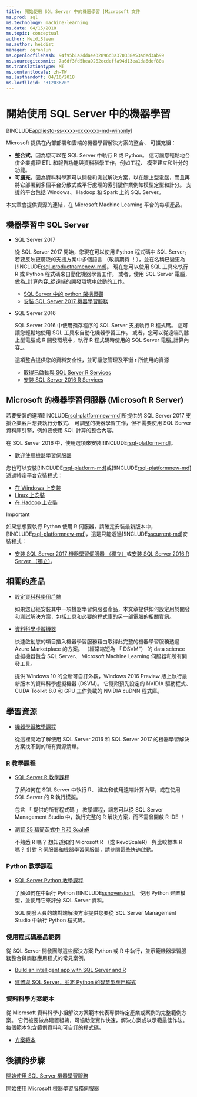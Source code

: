 ```yaml
---
title: 開始使用 SQL Server 中的機器學習 |Microsoft 文件
ms.prod: sql
ms.technology: machine-learning
ms.date: 04/15/2018
ms.topic: conceptual
author: HeidiSteen
ms.author: heidist
manager: cgronlun
ms.openlocfilehash: 94f95b1a2ddaee32896d3a370338e53aded3ab99
ms.sourcegitcommit: 7a6df3fd5bea9282ecdeffa94d13ea1da6def80a
ms.translationtype: MT
ms.contentlocale: zh-TW
ms.lasthandoff: 04/16/2018
ms.locfileid: "31203670"
---
```

# <a name="getting-started-with-machine-learning-in-sql-server"></a>開始使用 SQL Server 中的機器學習
[!INCLUDE[appliesto-ss-xxxx-xxxx-xxx-md-winonly](../includes/appliesto-ss-xxxx-xxxx-xxx-md-winonly.md)]

Microsoft 提供在內部部署和雲端的機器學習解決方案的整合、 可擴充組：

+ **整合式**，因為您可以在 SQL Server 中執行 R 或 Python。 這可讓您輕鬆地合併企業處理 ETL 和報告功能與資料科學工作，例如工程、 模型建立和計分的功能。
+ **可擴充**，因為資料科學家可以開發和測試解決方案，以在膝上型電腦，而且再將它部署到多個平台分散式或平行處理的索引鍵作業例如模型定型和計分。 支援的平台包括 Windows、 Hadoop 和 Spark 上的 SQL Server。

本文章會提供資源的連結，在 Microsoft Machine Learning 平台的每項產品。

## <a name="machine-learning-in-sql-server"></a>機器學習中 SQL Server

+ SQL Server 2017

  從 SQL Server 2017 開始，您現在可以使用 Python 程式碼中 SQL Server。 若要反映更廣泛的支援方案中多個語言 （敬請期待 ！），並在名稱已變更為[!INCLUDE[rsql-productnamenew-md](../includes/rsql-productnamenew-md.md)]。 現在您可以使用 SQL 工具來執行 R 或 Python 程式碼來自動化機器學習工作。 或者，使用 SQL Server 電腦，做為_計算內容_從遠端的開發環境中啟動的工作。

    + [SQL Server 中的 python 架構概觀](../advanced-analytics/python/architecture-overview-sql-server-python.md)
    + [安裝 SQL Server 2017 機器學習服務](install/sql-machine-learning-services-windows-install.md)

+ SQL Server 2016

  SQL Server 2016 中使用預存程序的 SQL Server 支援執行 R 程式碼。 這可讓您輕鬆地使用 SQL 工具來自動化機器學習工作。 或者，您可以從遠端的膝上型電腦或 R 開發環境中，執行 R 程式碼時使用的 SQL Server 電腦_計算內容_。

  這項整合提供您的資料安全性，並可讓您管理及平衡 r 所使用的資源

    + [取得已啟動與 SQL Server R Services](r/getting-started-with-sql-server-r-services.md)
    + [安裝 SQL Server 2016 R Services](install/sql-r-services-windows-install.md)

## <a name="microsoft-machine-learning-server-microsoft-r-server"></a>Microsoft 的機器學習伺服器 (Microsoft R Server)

若要安裝的選項[!INCLUDE[rsql-platformnew-md](../includes/rsql-platformnew-md.md)]所提供的 SQL Server 2017 支援企業客戶想要執行分散式、 可調整的機器學習工作，但不需要使用 SQL Server 資料庫引擎，例如要使用 SQL 計算的整合內容。

在 SQL Server 2016 中，使用選項來安裝[!INCLUDE[rsql-platform-md](../includes/rsql-platformnew-md.md)]。
  
  + [歡迎使用機器學習伺服器](https://docs.microsoft.com/machine-learning-server/what-is-machine-learning-server)
  
您也可以安裝[!INCLUDE[rsql-platform-md](../includes/rsql-platform-md.md)]或[!INCLUDE[rsql-platformnew-md](../includes/rsql-platformnew-md.md)]透過特定平台安裝程式：

  + [在 Windows 上安裝](https://docs.microsoft.com/machine-learning-server/install/machine-learning-server-windows-install)
  + [Linux 上安裝](https://docs.microsoft.com/machine-learning-server/install/machine-learning-server-linux-install)
  + [在 Hadoop 上安裝](https://docs.microsoft.com/machine-learning-server/install/machine-learning-server-hadoop-install)

> [!IMPORTANT]
> 如果您想要執行 Python 使用 R 伺服器，請確定安裝最新版本中， [!INCLUDE[rsql-platformnew-md](../includes/rsql-platformnew-md.md)]，這是只能透過[!INCLUDE[sscurrent-md](../includes/sscurrent-md.md)]安裝程式：
> 
>    + [安裝 SQL Server 2017 機器學習伺服器 （獨立）](install/sql-machine-learning-standalone-windows-install.md)或[安裝 SQL Server 2016 R Server （獨立）](install/sql-r-standalone-windows-install.md)。

## <a name="related-products"></a>相關的產品

+ [設定資料科學用戶端](../advanced-analytics/r/set-up-a-data-science-client.md)

  如果您已經安裝其中一項機器學習伺服器產品，本文章提供如何設定用於開發和測試解決方案，包括工具和必要的程式庫的另一部電腦的相關資訊。

+ [資料科學虛擬機器](../advanced-analytics/r/provision-the-r-server-only-sql-server-2016-enterprise-vm-on-azure.md)

  快速啟動您的項目插入機器學習服務藉由取得此完整的機器學習服務透過 Azure Marketplace 的方案。 （經常縮短為 「 DSVM"） 的 data science 虛擬機器包含 SQL Server、 Microsoft Machine Learning 伺服器和所有開發工具。
  
  提供 Windows 10 的全新可自訂外觀，Windows 2016 Preview 版上執行最新版本的資料科學虛擬機器 (DSVM)。 它隨附預先設定的 NVIDIA 驅動程式、 CUDA Toolkit 8.0 和 GPU 工作負載的 NVIDIA cuDNN 程式庫。

## <a name="resources-for-learning"></a>學習資源

+ [機器學習教學課程](../advanced-analytics/tutorials/machine-learning-services-tutorials.md)

  從這裡開始了解使用 SQL Server 2016 和 SQL Server 2017 的機器學習解決方案找不到的所有資源清單。

### <a name="r-tutorials"></a>R 教學課程

+ [SQL Server R 教學課程](../advanced-analytics/tutorials/sql-server-r-tutorials.md)

   了解如何在 SQL Server 中執行 R、 建立和使用遠端計算內容，或在使用 SQL Server 的 R 執行模擬。
   
   包含 「 提供的所有程式碼 」 教學課程，讓您可以從 SQL Server Management Studio 中，執行完整的 R 解決方案，而不需曾開啟 R IDE ！

+ [瀏覽 25 精簡函式中 R 和 ScaleR](https://docs.microsoft.com/r-server/r/tutorial-r-to-revoscaler)

   不熟悉 R 嗎？ 想知道如何 Microsoft R （或 RevoScaleR） 與比較標準 R 嗎？ 針對 R 伺服器和機器學習伺服器，請參閱這些快速啟動。

### <a name="python-tutorials"></a>Python 教學課程

+ [SQL Server Python 教學課程](../advanced-analytics/tutorials/sql-server-r-tutorials.md)

  了解如何在中執行 Python [!INCLUDE[ssnoversion](../includes/ssnoversion.md)]。 使用 Python 建置模型，並使用它來評分 SQL Server 資料。

   SQL 開發人員的端對端解決方案提供您要從 SQL Server Management Studio 中執行 Python 程式碼。


### <a name="product-samples-with-code"></a>使用程式碼產品範例

從 SQL Server 開發團隊這些解決方案 Python 或 R 中執行，並示範機器學習服務整合與商務應用程式的常見案例。

+ [Build an intelligent app with SQL Server and R](https://microsoft.github.io/sql-ml-tutorials/R/rentalprediction)

+ [建置與 SQL Server，並將 Python 的智慧型應用程式](https://microsoft.github.io/sql-ml-tutorials/python/rentalprediction/)

### <a name="data-science-solution-templates"></a>資料科學方案範本

從 Microsoft 資料科學小組解決方案範本代表專供特定產業或案例的完整範例方案。 它們被要做為建置組塊，可協助您實作快速，解決方案或以示範最佳作法。 每個範本包含範例資料和可自訂的程式碼。

+ [方案範本](../advanced-analytics/tutorials/data-science-scenarios-and-solution-templates.md)

## <a name="next-steps"></a>後續的步驟

[開始使用 SQL Server 機器學習服務](../advanced-analytics/r/getting-started-with-sql-server-r-services.md)

[開始使用 Microsoft 機器學習服務伺服器](../advanced-analytics/r/getting-started-with-microsoft-r-server-standalone.md)
